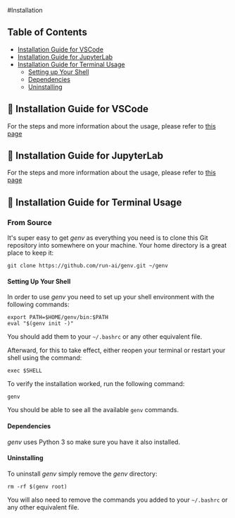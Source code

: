 #Installation

## Table of Contents

* [Installation Guide for VSCode](https://github.com/run-ai/vscode-genv)
* [Installation Guide for JupyterLab](https://github.com/run-ai/jupyterlab_genv)
* [Installation Guide for Terminal Usage](#from-source)
    * [Setting up Your Shell](#setting-up-your-shell)
    * [Dependencies](#dependencies)
    * [Uninstalling](#uninstalling)

## 💫 Installation Guide for VSCode

For the steps and more information about the usage, please refer to [this page](https://github.com/run-ai/vscode-genv)

## 💫 Installation Guide for JupyterLab

For the steps and more information about the usage, please refer to [this page](https://github.com/run-ai/jupyterlab_genv)

## 💫 Installation Guide for Terminal Usage

### From Source
It's super easy to get _genv_ as everything you need is to clone this Git repository into somewhere on your machine.
Your home directory is a great place to keep it:
```
git clone https://github.com/run-ai/genv.git ~/genv
```

#### Setting Up Your Shell
In order to use _genv_ you need to set up your shell environment with the following commands:
```
export PATH=$HOME/genv/bin:$PATH
eval "$(genv init -)"
```

You should add them to your `~/.bashrc` or any other equivalent file.

Afterward, for this to take effect, either reopen your terminal or restart your shell using the command:
```
exec $SHELL
```

To verify the installation worked, run the following command:
```
genv
```

You should be able to see all the available `genv` commands.

#### Dependencies
_genv_ uses Python 3 so make sure you have it also installed.

#### Uninstalling
To uninstall _genv_ simply remove the _genv_ directory:
```
rm -rf $(genv root)
```

You will also need to remove the commands you added to your `~/.bashrc` or any other equivalent file.

